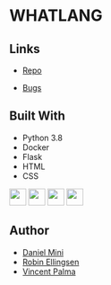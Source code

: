 <h1><c>WHATLANG</c></h1>

## Links

- [Repo](https://github.com/CodeByMini/whatlangio> "<project-name> whatlang?")

- [Bugs](https://github.com/CodeByMini/whatlangio>/issues "Issues Page")




## Built With

- Python 3.8
- Docker
- Flask
- HTML
- CSS

<img src="https://cdn.jsdelivr.net/npm/programming-languages-logos/src/c/c.png" height="30">
<img src="https://cdn.jsdelivr.net/npm/programming-languages-logos/src/python/python.png" height="30">
<img src="https://cdn.jsdelivr.net/npm/programming-languages-logos/src/html/html.png" height="30">
<img src="https://cdn.jsdelivr.net/npm/programming-languages-logos/src/css/css.png" height="30">

## Author

- [Daniel Mini](https://github.com/codebymini "Daniel Mini")
- [Robin Ellingsen](https://github.com/ascoolarobban "Robin Ellingsen")
- [Vincent Palma](https://github.com/avipami "Vincent Palma")





